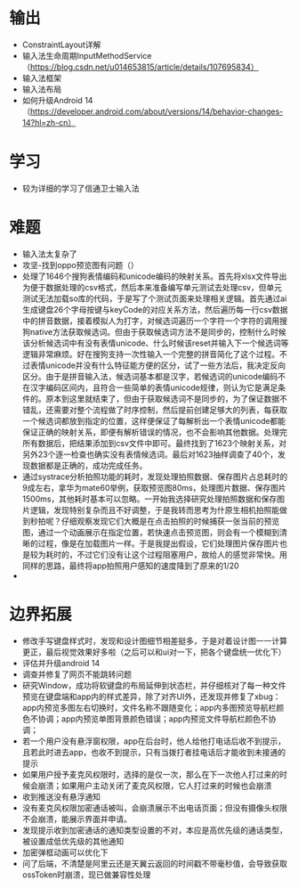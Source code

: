 
# 输出
* ConstraintLayout详解
* 输入法生命周期InputMethodService（https://blog.csdn.net/u014653815/article/details/107695834）
* 输入法框架
* 输入法布局
* 如何升级Android 14（https://developer.android.com/about/versions/14/behavior-changes-14?hl=zh-cn）

# 学习
* 较为详细的学习了信通卫士输入法

# 难题
* 输入法太复杂了
* 攻坚-找到oppo预览图有问题（）
* 处理了1646个搜狗表情编码和unicode编码的映射关系。首先将xlsx文件导出为便于数据处理的csv格式，然后本来准备编写单元测试去处理csv，但单元测试无法加载so库的代码，于是写了个测试页面来处理相关逻辑。首先通过ai生成键盘26个字母按键与keyCode的对应关系方法，然后遍历每一行csv数据中的拼音数据，接着模拟人为打字，对候选词遍历一个字符一个字符的调用搜狗native方法获取候选词。但由于获取候选词方法不是同步的，控制什么时候该分析候选词中有没有表情unicode、什么时候该reset并输入下一个候选词等逻辑非常麻烦。好在搜狗支持一次性输入一个完整的拼音简化了这个过程。不过表情unicode并没有什么特征能方便的区分，试了一些方法后，我决定反向区分。由于是拼音输入法，候选词基本都是汉字，若候选词的unicode编码不在汉字编码区间内，且符合一些简单的表情unicode规律，则认为它是满足条件的。原本到这里就结束了，但由于获取候选词不是同步的，为了保证数据不错乱，还需要对整个流程做了时序控制，然后提前创建足够大的列表，每获取一个候选词都放到指定的位置，这样便保证了每解析出一个表情unicode都能保证正确的映射关系，即便有解析错误的情况，也不会影响其他数据。处理完所有数据后，把结果添加到csv文件中即可。最终找到了1623个映射关系，对另外23个逐一检查也确实没有表情候选词。最后对1623抽样调查了40个，发现数据都是正确的，成功完成任务。
* 通过systrace分析拍照功能的耗时，发现处理拍照数据、保存图片占总耗时的9成左右，拿华为mate60举例，获取预览图80ms，处理图片数据、保存图片1500ms，其他耗时基本可以忽略。一开始我选择研究处理拍照数据和保存图片逻辑，发现特别复杂而且不好调整，于是我转而思考为什原生相机拍照能做到秒拍呢？仔细观察发现它们大概是在点击拍照的时候捕获一张当前的预览图，通过一个动画展示在指定位置，若快速点击预览图，则会有一个模糊到清晰的过程，像是在加载图片一样。于是我提出假设，它们处理图片保存图片也是较为耗时的，不过它们没有让这个过程阻塞用户，故给人的感觉非常快。用同样的思路，最终将app拍照用户感知的速度降到了原来的1/20
* 


# 边界拓展
* 修改手写键盘样式时，发现和设计图细节相差挺多，于是对着设计图一一计算更正，最后视觉效果好多啦（之后可以和ui对一下，把各个键盘统一优化下）
* 评估并升级android 14
* 调查并修复了网页不能跳转问题
* 研究Window，成功将软键盘的布局延伸到状态栏，并仔细核对了每一种文件预览在键盘端和app内的样式差异，除了对齐UI外，还发现并修复了xbug：app内预览多图左右切换时，文件名称不跟随变化；app内多图预览导航栏颜色不协调；app内预览单图背景颜色错误；app内预览文件导航栏颜色不协调；
* 若一个用户没有悬浮窗权限，app在后台时，他人给他打电话后收不到提示，且若此时进去app，也收不到提示，只有当拨打者挂电话后才能收到未接通的提示
* 如果用户授予麦克风权限时，选择的是仅一次，那么在下一次他人打过来的时候会崩溃；如果用户主动关闭了麦克风权限，它人打过来的时候也会崩溃
* 收到推送没有悬浮通知
* 没有麦克风权限加密通话被叫，会崩溃展示不出电话页面；但没有摄像头权限不会崩溃，能展示界面并申请。
* 发现提示收到加密通话的通知类型设置的不对，本应是高优先级的通话类型，被设置成低优先级的其他通知
 * 加密弹框动画可以优化下
 * 问了后端，不清楚是阿里云还是天翼云返回的时间戳不带毫秒值，会导致获取ossToken时崩溃，现已做兼容性处理